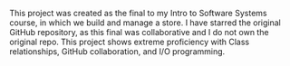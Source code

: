 This project was created as the final to my Intro to Software Systems course, in which we build and manage a store.
I have starred the original GitHub repository, as this final was collaborative and I do not own the original repo.
This project shows extreme proficiency with Class relationships, GitHub collaboration, and I/O programming.
